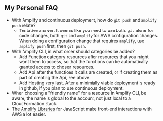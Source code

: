 ## My Personal FAQ

- With Amplify and continuous deployment, how do `git push` and `amplify push` relate?
  - Tentative answer: It seems like you need to use both.
    `git` alone for code changes, both `git` and `amplify` for AWS configuration changes.
    When doing a configuration change that requires `amplify`, use `amplify push` first, then `git push`.
- With Amplify CLI, in what order should categories be added?
  - Add Function category resources after resources that you might want them to access,
    so that the functions can be automatically granted access to chosen resources.
  - Add Api after the functions it calls are created, or if creating them as part of creating the Api, see above.
  - Add Hosting very last.  After a minimially viable deployment is ready in github, if you plan to use continuous deployment.
- When choosing a "friendly name" for a resource in Amplify CLI, be aware, the name is global to the account, not just local to a CloudFormation stack.
- The [Amplify Libraries](https://docs.amplify.aws/lib/q/platform/js) for JavaScript make front-end interactions with AWS a lot easier.

